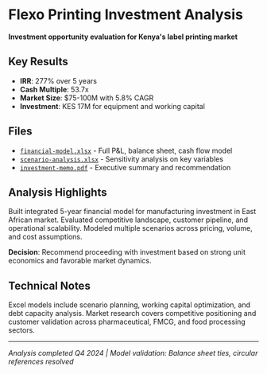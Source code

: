 # Flexo Printing Investment Analysis

**Investment opportunity evaluation for Kenya's label printing market**

## Key Results
- **IRR**: 277% over 5 years
- **Cash Multiple**: 53.7x
- **Market Size**: $75-100M with 5.8% CAGR
- **Investment**: KES 17M for equipment and working capital

## Files
- [`financial-model.xlsx`](models/financial-model.xlsx) - Full P&L, balance sheet, cash flow model
- [`scenario-analysis.xlsx`](models/scenario-analysis.xlsx) - Sensitivity analysis on key variables  
- [`investment-memo.pdf`](outputs/investment-memo.pdf) - Executive summary and recommendation

## Analysis Highlights
Built integrated 5-year financial model for manufacturing investment in East African market. Evaluated competitive landscape, customer pipeline, and operational scalability. Modeled multiple scenarios across pricing, volume, and cost assumptions.

**Decision**: Recommend proceeding with investment based on strong unit economics and favorable market dynamics.

## Technical Notes
Excel models include scenario planning, working capital optimization, and debt capacity analysis. Market research covers competitive positioning and customer validation across pharmaceutical, FMCG, and food processing sectors.

---
*Analysis completed Q4 2024 | Model validation: Balance sheet ties, circular references resolved*

